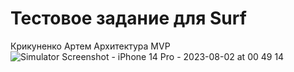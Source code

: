 # Тестовое задание для Surf
Крикуненко Артем
Архитектура MVP
![Simulator Screenshot - iPhone 14 Pro - 2023-08-02 at 00 49 14](https://github.com/Looniye/ProfileApp/assets/40362717/1ffe3e4c-e533-47b7-98c1-b1ad3377d01b)
